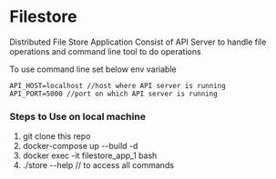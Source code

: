 # Filestore

Distributed File Store Application Consist of API Server to handle file operations and command line tool to do operations

To use command line set below env variable
```
API_HOST=localhost //host where API server is running
API_PORT=5000 //port on which API server is running

```

### Steps to Use on local machine

1) git clone this repo
2) docker-compose up --build -d
3) docker exec -it filestore_app_1 bash
4) ./store --help // to access all commands
